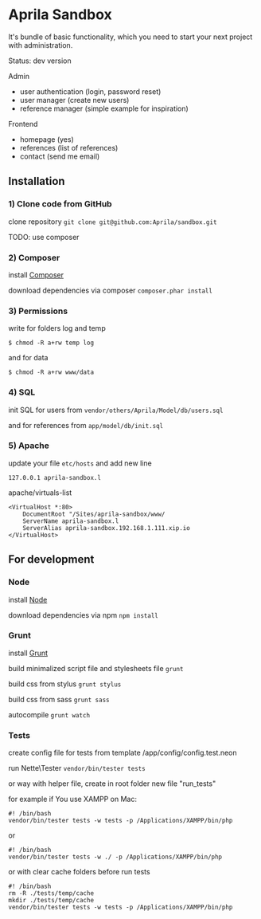 Aprila Sandbox
=======================

It's bundle of basic functionality, which you need to start your next project with administration.


Status: dev version


Admin
 - user authentication (login, password reset)
 - user manager (create new users)
 - reference manager (simple example for inspiration)

Frontend
 - homepage (yes)
 - references (list of references)
 - contact (send me email)



Installation
------------

### 1) Clone code from GitHub

clone repository `git clone git@github.com:Aprila/sandbox.git`

TODO: use composer


### 2) Composer

install [Composer](http://getcomposer.org)

download dependencies via composer
`composer.phar install`


### 3) Permissions

write for folders log and temp

`$ chmod -R a+rw temp log`

and for data

`$ chmod -R a+rw www/data`


### 4) SQL

init SQL for users from `vendor/others/Aprila/Model/db/users.sql`

and for references from `app/model/db/init.sql`


### 5) Apache

update your file `etc/hosts` and add new line

`127.0.0.1 aprila-sandbox.l`

apache/virtuals-list

```
<VirtualHost *:80>
    DocumentRoot "/Sites/aprila-sandbox/www/
    ServerName aprila-sandbox.l
    ServerAlias aprila-sandbox.192.168.1.111.xip.io
</VirtualHost>
```





For development
------------

### Node

install [Node](http://nodejs.org)

download dependencies via npm
`npm install`



### Grunt

install [Grunt](http://gruntjs.com)

build minimalized script file and stylesheets file
`grunt`

build css from stylus
`grunt stylus`

build css from sass
`grunt sass`

autocompile
`grunt watch`



### Tests

create config file for tests from template /app/config/config.test.neon

run Nette\Tester `vendor/bin/tester tests`

or way with helper file, create in root folder new file "run_tests"

for example if You use XAMPP on Mac:
```
#! /bin/bash
vendor/bin/tester tests -w tests -p /Applications/XAMPP/bin/php
```
or
```
#! /bin/bash
vendor/bin/tester tests -w ./ -p /Applications/XAMPP/bin/php
```

or with clear cache folders before run tests

```
#! /bin/bash
rm -R ./tests/temp/cache
mkdir ./tests/temp/cache
vendor/bin/tester tests -w tests -p /Applications/XAMPP/bin/php
```